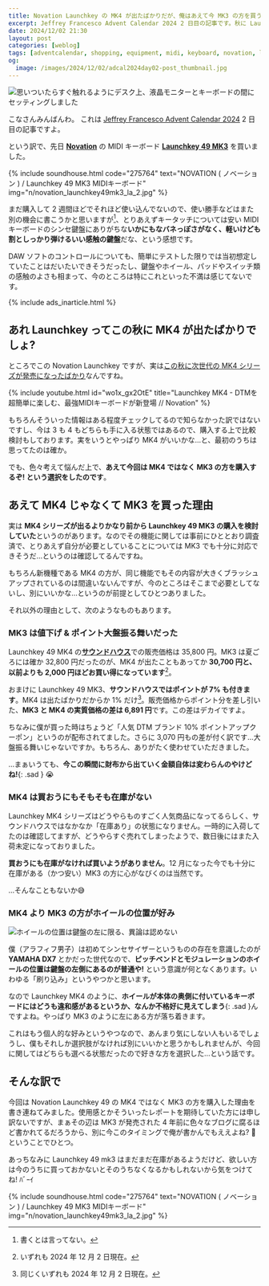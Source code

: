 ```yaml
---
title: Novation Launchkey の MK4 が出たばかりだが、俺はあえて今 MK3 の方を買う
excerpt: Jeffrey Francesco Advent Calendar 2024 2 日目の記事です。秋に Launchkey MK4 が発売されたばかりだというのに、なぜこのタイミングで旧モデルである MK3 をあえて購入したのか、その理由を書きます。
date: 2024/12/02 21:30
layout: post
categories: [weblog]
tags: [adventcalendar, shopping, equipment, midi, keyboard, novation, launchkey]
og:
  image: /images/2024/12/02/adcal2024day02-post_thumbnail.jpg
---
```

![思いついたらすぐ触れるようにデスク上、液晶モニターとキーボードの間にセッティングしました][p1]

こなさんみんばんわ。
これは [Jeffrey Francesco Advent Calendar 2024][adcal] 2 日目の記事ですよ。

[adcal]: https://adventar.org/calendars/10886

という訳で、先日 [<b>Novation</b>][novation] の MIDI キーボード [<b>Launchkey 49 MK3</b>][49mk3] を買いました。

{% include soundhouse.html code="275764" text="NOVATION ( ノベーション ) / Launchkey 49 MK3 MIDIキーボード" img="n/novation_launchkey49mk3_la_2.jpg" %}

まだ購入して 2 週間ほどでそれほど使い込んでないので、使い勝手などはまた別の機会に書こうかと思いますが[^1]、とりあえずキータッチについては安い MIDI キーボードのシンセ鍵盤にありがちな**いかにもなバネっぽさがなく、軽いけども割としっかり弾けるいい感触の鍵盤**だな、という感想です。

[^1]: 書くとは言ってない。

DAW ソフトのコントロールについても、簡単にテストした限りでは当初想定していたことはだいたいできそうだったし、鍵盤やホイール、パッドやスイッチ類の感触のよさも相まって、今のところは特にこれといった不満は感じてないです。

[novation]: https://novationmusic.com/
[49mk3]: https://novationmusic.com/products/launchkey-49-mk3


{% include ads_inarticle.html %}


あれ Launchkey ってこの秋に MK4 が出たばかりでしょ?
---------------------------------------------------

ところでこの Novation Launchkey ですが、実は[この秋に次世代の MK4 シリーズが発売になったばかり][news]なんですね。

[news]: https://novationmusic.com/articles/introducing-the-new-launchkey-the-creative-controller/

{% include youtube.html id="wo1x_gx2OtE" title="Launchkey MK4 - DTMを超簡単に楽しむ、最強MIDIキーボードが新登場 // Novation" %}

もちろんそういった情報はある程度チェックしてるので知らなかった訳ではないですし、今は 3 も 4 もどちらも手に入る状態ではあるので、購入する上で比較検討もしております。実をいうとやっぱり MK4 がいいかな…と、最初のうちは思ってたのは確か。

でも、色々考えて悩んだ上で、**あえて今回は MK4 ではなく MK3 の方を購入するぞ! という選択をしたのです**。


あえて MK4 じゃなくて MK3 を買った理由
--------------------------------------

実は **MK4 シリーズが出るよりかなり前から Launchkey 49 MK3 の購入を検討していた**というのがあります。なのでその機能に関しては事前にひととおり調査済で、とりあえず自分が必要としていることについては MK3 でも十分に対応できそうだ…というのは確認してるんですね。

もちろん新機種である MK4 の方が、同じ機能でもその内容が大きくブラッシュアップされているのは間違いないんですが、今のところはそこまで必要としてないし、別にいいかな…というのが前提としてひとつありました。

それ以外の理由として、次のようなものもあります。


### MK3 は値下げ & ポイント大盤振る舞いだった

Launchkey 49 MK4 の[<b>サウンドハウス</b>][soundhouse]での販売価格は 35,800 円。MK3 は夏ごろには確か 32,800 円だったのが、MK4 が出たこともあってか **30,700 円と、以前よりも 2,000 円ほどお買い得になっています**[^2]。

[soundhouse]: https://www.soundhouse.co.jp/

おまけに Launchkey 49 MK3、**サウンドハウスではポイントが 7% も付きます**。MK4 は出たばかりだからか 1% だけ[^3]。販売価格からポイント分を差し引いた、**MK3 と MK4 の実質価格の差は 6,891 円**です。この差はデカイですよ。

[^2]: いずれも 2024 年 12 月 2 日現在。
[^3]: 同じくいずれも 2024 年 12 月 2 日現在。

ちなみに僕が買った時はちょうど「人気 DTM ブランド 10% ポイントアップクーポン」というのが配布されてました。さらに 3,070 円もの差が付く訳です…大盤振る舞いじゃないですか。もちろん、ありがたく使わせていただきました。

…まぁいうても、**今この瞬間に財布から出ていく金額自体は変わらんのやけどね!**{: .sad } 😭


### MK4 は買おうにもそもそも在庫がない

Launchkey MK4 シリーズはどうやらものすごく人気商品になってるらしく、サウンドハウスではなかなか「在庫あり」の状態になりません。一時的に入荷してたのは確認してますが、どうやらすぐ売れてしまったようで、数日後にはまた入荷未定になっておりました。

**買おうにも在庫がなければ買いようがありません**。12 月になった今でも十分に在庫がある（かつ安い）MK3 の方に心がなびくのは当然です。

…そんなこともないか😅


### MK4 より MK3 の方がホイールの位置が好み

![ホイールの位置は鍵盤の左に限る、異論は認めない][p2]

僕（アラフィフ男子）は初めてシンセサイザーというものの存在を意識したのが <b>YAMAHA DX7</b> とかだった世代なので、**ピッチベンドとモジュレーションのホイールの位置は鍵盤の左側にあるのが普通や!** という意識が何となくあります。いわゆる「刷り込み」というやつかと思います。

なので Launchkey MK4 のように、**ホイールが本体の奥側に付いているキーボードにはどうも違和感があるというか、なんか不格好に見えてしまう**{: .sad }んですよね。やっぱり MK3 のように左にある方が落ち着きます。

これはもう個人的な好みというやつなので、あんまり気にしない人もいるでしょうし、僕もそれしか選択肢がなければ別にいいかと思うかもしれませんが、今回に関してはどちらも選べる状態だったので好きな方を選択した…という話です。


そんな訳で
----------

今回は Novation Launchkey 49 の MK4 ではなく MK3 の方を購入した理由を書き連ねてみました。使用感とかそういったレポートを期待していた方には申し訳ないですが、まぁその辺は MK3 が発売された 4 年前に色々なブログに腐るほど書かれてるだろうから、別に今このタイミングで俺が書かんでもええよね? 🤣 ということでひとつ。 

あっちなみに Launchkey 49 mk3 はまだまだ在庫があるようだけど、欲しい方は今のうちに買っておかないとそのうちなくなるかもしれないから気をつけてね! ﾊﾞｰｲ

{% include soundhouse.html code="275764" text="NOVATION ( ノベーション ) / Launchkey 49 MK3 MIDIキーボード" img="n/novation_launchkey49mk3_la_2.jpg" %}


[p1]: /images/2024/12/02/launchkey49mk3-p1.jpg
[p2]: /images/2024/12/02/launchkey49mk3-p2.jpg
